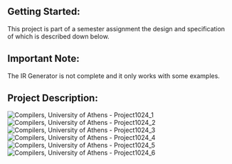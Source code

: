 ## Getting Started:
This project is part of a semester assignment the design and specification of which is described down below.
## **Important Note:**
The IR Generator is not complete and it only works with some examples.
## Project Description:
![Compilers, University of Athens - Project1024_1](https://user-images.githubusercontent.com/48532935/179289852-c5a86fe3-cb9e-42d7-a886-649d222b8244.jpg)
![Compilers, University of Athens - Project1024_2](https://user-images.githubusercontent.com/48532935/179289851-6dcd84d0-1d8d-43fd-806f-ce702a8b388a.jpg)
![Compilers, University of Athens - Project1024_3](https://user-images.githubusercontent.com/48532935/179289848-97b58db7-c930-4413-9d56-15cadee1d10b.jpg)
![Compilers, University of Athens - Project1024_4](https://user-images.githubusercontent.com/48532935/179289845-3a9e7bfe-8215-4d2d-aa1e-28ea3126903c.jpg)
![Compilers, University of Athens - Project1024_5](https://user-images.githubusercontent.com/48532935/179289843-d29e91c6-3b06-41c8-9792-3bdb0ed87242.jpg)
![Compilers, University of Athens - Project1024_6](https://user-images.githubusercontent.com/48532935/179289840-bcb8ac99-6aad-498d-87ec-e94ffc7968ee.jpg)

